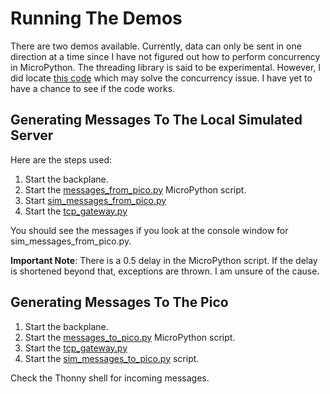 # Running The Demos

There are two demos available. Currently, data can only be sent in one 
direction at a time since I have not figured out how to perform concurrency in 
MicroPython.  The threading 
library is said to be experimental. However, I did locate [this code](https://github.com/fadushin/esp8266/blob/790958fa332592c80a0f81f25cdaa9513d596f64/micropython/uhttpd/uhttpd/__init__.py#L354) which may solve 
the concurrency issue. I have yet to have a chance to see if the code works.

## Generating Messages To The Local Simulated Server
Here are the steps used:

1. Start the backplane.
2. Start the [messages_from_pico.py](https://github.com/MrYsLab/python_banyan/blob/tcp_gateway/python_banyan/utils/tcp_gateway/pico_micropython_scripts/messages_from_pico.py) MicroPython script.
3. Start [sim_messages_from_pico.py](https://github.com/MrYsLab/python_banyan/blob/tcp_gateway/python_banyan/utils/tcp_gateway/simulated_local_station/sim_messages_from_pico.py)
4. Start the [tcp_gateway.py](https://github.com/MrYsLab/python_banyan/blob/tcp_gateway/python_banyan/utils/tcp_gateway/tcp_gateway.py)

You should see the messages if you look at the console window for sim_messages_from_pico.py.

**Important Note**: There is a 0.5 delay in the MicroPython script. If the delay is 
shortened beyond that, exceptions are thrown. I am unsure of the cause.

## Generating Messages To The Pico
1. Start the backplane.
2. Start the [messages_to_pico.py](https://github.com/MrYsLab/python_banyan/blob/tcp_gateway/python_banyan/utils/tcp_gateway/pico_micropython_scripts/messages_to_pico.py) MicroPython script.
3. Start the [tcp_gateway.py](https://github.com/MrYsLab/python_banyan/blob/tcp_gateway/python_banyan/utils/tcp_gateway/tcp_gateway.py)
4. Start the [sim_messages_to_pico.py](https://github.com/MrYsLab/python_banyan/blob/tcp_gateway/python_banyan/utils/tcp_gateway/simulated_local_station/sim_messages_to_pico.py) script.

Check the Thonny shell for incoming messages.